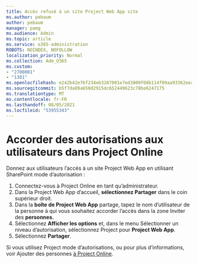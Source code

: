 ```yaml
---
title: Accès refusé à un site Project Web App site
ms.author: pebaum
author: pebaum
manager: pamg
ms.audience: Admin
ms.topic: article
ms.service: o365-administration
ROBOTS: NOINDEX, NOFOLLOW
localization_priority: Normal
ms.collection: Adm_O365
ms.custom:
- "2700001"
- "1381"
ms.openlocfilehash: e242b42e76f234eb3287001e7ed3800f08b114f09aa93362eea215109ea7bac5
ms.sourcegitcommit: b5f7da89a650d2915dc652449623c78be6247175
ms.translationtype: MT
ms.contentlocale: fr-FR
ms.lasthandoff: 08/05/2021
ms.locfileid: "53955343"
---
```

# <a name="give-users-permissions-in-project-online"></a>Accorder des autorisations aux utilisateurs dans Project Online

Donnez aux utilisateurs l’accès à un site Project Web App en utilisant SharePoint mode d’autorisation :

1. Connectez-vous à Project Online en tant qu’administrateur.
2. Dans la Project Web App d’accueil, **sélectionnez Partager** dans le coin supérieur droit.
3. Dans la **boîte de Project Web App** partage, tapez le nom d’utilisateur de la personne à qui vous souhaitez accorder l’accès dans la zone Inviter des **personnes.**
4. Sélectionnez **Afficher les options** et, dans le menu Sélectionner un niveau d’autorisation, sélectionnez Project pour **Project Web App**. 
5. Sélectionnez **Partager**.

Si vous utilisez Project mode d’autorisations, ou pour plus d’informations, voir Ajouter des personnes [à Project Online](https://docs.microsoft.com/projectonline/step-2-add-people-to-project-online).
